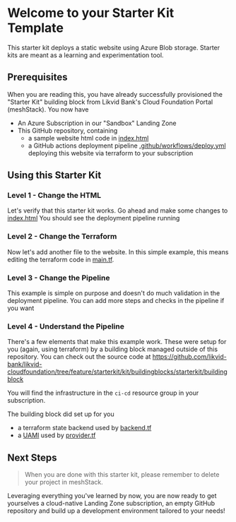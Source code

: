 # Welcome to your Starter Kit Template

This starter kit deploys a static website using Azure Blob storage. Starter kits are meant as a learning
and experimentation tool. 

## Prerequisites

When you are reading this, you have already successfully provisioned the "Starter Kit" building block
from Likvid Bank's Cloud Foundation Portal (meshStack). You now have

- An Azure Subscription in our "Sandbox" Landing Zone
- This GitHub repository, containing
    - a sample website html code in [index.html](./index.html)
    - a GitHub actions deployment pipeline [.github/workflows/deploy.yml](.github/workflows/deploy.yml) deploying this website via terraform to your subscription

## Using this Starter Kit

### Level 1 - Change the HTML

Let's verify that this starter kit works. Go ahead and make some changes to [index.html](./index.html)
You should see the deployment pipeline running

### Level 2 - Change the Terraform

Now let's add another file to the website. In this simple example, this means editing the terraform code in 
[main.tf](./main.tf). 

### Level 3 - Change the Pipeline

This example is simple on purpose and doesn't do much validation in the deployment pipeline. You can add more steps
and checks in the pipeline if you want

### Level 4 - Understand the Pipeline

There's a few elements that make this example work. These were setup for you (again, using terraform) by a building
block managed outside of this repository. You can check out the source code at https://github.com/likvid-bank/likvid-cloudfoundation/tree/feature/starterkit/kit/buildingblocks/starterkit/buildingblock

You will find the infrastructure in the `ci-cd` resource group in your subscription.

The building block did set up for you

- a terraform state backend used by [backend.tf](backend.tf)
- a [UAMI](https://learn.microsoft.com/en-us/entra/identity/managed-identities-azure-resources/how-manage-user-assigned-managed-identities?pivots=identity-mi-methods-azp) used by [provider.tf](provider.tf)

## Next Steps

> When you are done with this starter kit, please remember to delete your project in meshStack.

Leveraging everything you've learned by now, you are now ready to get yourselves a cloud-native Landing Zone subscription, an empty GitHub repository and build
up a development environment tailored to your needs!
